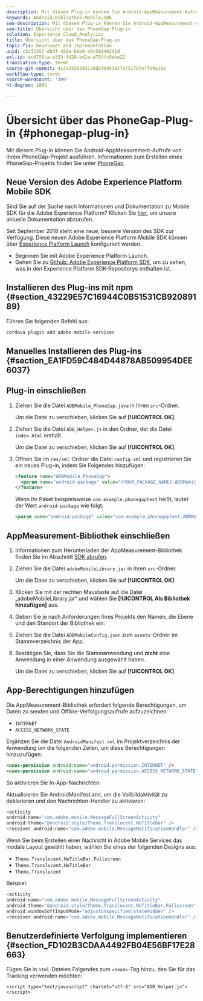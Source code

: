```yaml
---
description: Mit diesem Plug-in können Sie Android-AppMeasurement-Aufrufe von Ihrem PhoneGap-Projekt ausführen.
keywords: Android;Bibliothek;Mobile;SDK
seo-description: Mit diesem Plug-in können Sie Android-AppMeasurement-Aufrufe von Ihrem PhoneGap-Projekt ausführen.
seo-title: Übersicht über das PhoneGap-Plug-in
solution: Experience Cloud,Analytics
title: Übersicht über das PhoneGap-Plug-in
topic-fix: Developer and implementation
uuid: c5c32357-d8df-458a-b0e8-e0c56040241d
exl-id: ecd756ca-e333-4d28-bd1e-a75ffc6ebe22
translation-type: tm+mt
source-git-commit: 4c2a255b343128d2904530279751767e7f99a10a
workflow-type: tm+mt
source-wordcount: '399'
ht-degree: 100%

---
```


# Übersicht über das PhoneGap-Plug-in {#phonegap-plug-in}

Mit diesem Plug-in können Sie Android-AppMeasurement-Aufrufe von Ihrem PhoneGap-Projekt ausführen. Informationen zum Erstellen eines PhoneGap-Projekts finden Sie unter [PhoneGap](https://helpx.adobe.com/de/experience-manager/6-4/mobile/using/phonegap.html).

## Neue Version des Adobe Experience Platform Mobile SDK

Sind Sie auf der Suche nach Informationen und Dokumentation zu Mobile SDK für die Adobe Experience Platform? Klicken Sie [hier](https://aep-sdks.gitbook.io/docs/), um unsere aktuelle Dokumentation abzurufen.

Seit September 2018 steht eine neue, bessere Version des SDK zur Verfügung. Diese neuen Adobe Experience Platform Mobile SDK können über [Experience Platform Launch](https://www.adobe.com/de/experience-platform/launch.html) konfiguriert werden.

* Beginnen Sie mit Adobe Experience Platform Launch.
* Gehen Sie zu [Github: Adobe Experience Platform SDK](https://github.com/Adobe-Marketing-Cloud/acp-sdks), um zu sehen, was in den Experience Platform SDK-Repositorys enthalten ist.


## Installieren des Plug-ins mit npm {#section_43229E57C16944C0B51531CB92089189}

Führen Sie folgenden Befehl aus:

```java
cordova plugin add adobe-mobile-services
```

## Manuelles Installieren des Plug-ins  {#section_EA1FD59C484D44878AB509954DEE6037}

## Plug-in einschließen

1. Ziehen Sie die Datei `ADBMobile_PhoneGap.java` in Ihren `src`-Ordner.

   Um die Datei zu verschieben, klicken Sie auf **[!UICONTROL OK]**.

1. Ziehen Sie die Datei `ADB_Helper.js` in den Ordner, der die Datei `index.html` enthält.

   Um die Datei zu verschieben, klicken Sie auf **[!UICONTROL OK]**.

1. Öffnen Sie im `res/xml`-Ordner die Datei `config.xml` und registrieren Sie ein neues Plug-in, indem Sie Folgendes hinzufügen:

   ```xml
   <feature name="ADBMobile_PhoneGap"> 
     <param name="android-package" value="[YOUR_PACKAGE_NAME].ADBMobile_PhoneGap" /> 
   </feature>
   ```

   Wenn Ihr Paket beispielsweise `com.example.phonegaptest` heißt, lautet der Wert `android-package` wie folgt:

   ```xml
   <param name="android-package" value="com.example.phonegaptest.ADBMobile_PhoneGap" />
   ```

## AppMeasurement-Bibliothek einschließen

1. Informationen zum Herunterladen der AppMeasurement-Bibliothek finden Sie im Abschnitt [SDK abrufen](/help/android/getting-started/dev-qs.md).
1. Ziehen Sie die Datei `adobeMobileLibrary.jar` in Ihren `src`-Ordner.

   Um die Datei zu verschieben, klicken Sie auf **[!UICONTROL OK]**.

1. Klicken Sie mit der rechten Maustaste auf die Datei „adobeMobileLibrary.jar“ und wählen Sie **[!UICONTROL Als Bibliothek hinzufügen]** aus.
1. Geben Sie je nach Anforderungen Ihres Projekts den Namen, die Ebene und den Standort der Bibliothek ein.
1. Ziehen Sie die Datei `ADBMobileConfig.json` zum `assets`-Ordner im Stammverzeichnis der App.
1. Bestätigen Sie, dass Sie die Stammanwendung und **nicht** eine Anwendung in einer Anwendung ausgewählt haben.

   Um die Datei zu verschieben, klicken Sie auf **[!UICONTROL OK]**.

## App-Berechtigungen hinzufügen

Die AppMeasurement-Bibliothek erfordert folgende Berechtigungen, um Daten zu senden und Offline-Verfolgungsaufrufe aufzuzeichnen:

* `INTERNET`
* `ACCESS_NETWORK_STATE`

Ergänzen Sie die Datei `AndroidManifest.xml` im Projektverzeichnis der Anwendung um die folgenden Zeilen, um diese Berechtigungen hinzuzufügen:

```xml
<uses-permission android:name="android.permission.INTERNET" /> 
<uses-permission android:name="android.permission.ACCESS_NETWORK_STATE" />
```

So aktivieren Sie In-App-Nachrichten:

Aktualisieren Sie AndroidManifest.xml, um die Vollbildaktivität zu deklarieren und den Nachrichten-Handler zu aktivieren:

```java
<activity  
android:name="com.adobe.mobile.MessageFullScreenActivity"  
android:theme="@android:style/Theme.Translucent.NoTitleBar" /> 
<receiver android:name="com.adobe.mobile.MessageNotificationHandler" />
```

Wenn Sie beim Erstellen einer Nachricht in Adobe Mobile Services das modale Layout gewählt haben, wählen Sie eines der folgenden Designs aus:

* `Theme.Translucent.NoTitleBar.Fullscreen`
* `Theme.Translucent.NoTitleBar`
* `Theme.Translucent`

Beispiel:

```java
<activity 
android:name="com.adobe.mobile.MessageFullScreenActivity" 
android:theme="@android:style/Theme.Translucent.NoTitleBar.Fullscreen" 
android:windowSoftInputMode="adjustUnspecified|stateHidden" /> 
<receiver android:name="com.adobe.mobile.MessageNotificationHandler" />
```

## Benutzerdefinierte Verfolgung implementieren {#section_FD102B3CDAA4492FB04E56BF17E28663}

Fügen Sie in `html`-Dateien Folgendes zum `<head>`-Tag hinzu, den Sie für das Tracking verwenden möchten:

```
<script type="text/javascript" charset="utf-8" src="ADB_Helper.js"></script>
```
